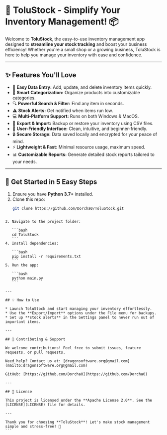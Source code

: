 # 🚀 ToluStock - Simplify Your Inventory Management! 📦

Welcome to **ToluStock**, the easy-to-use inventory management app designed to **streamline your stock tracking** and boost your business efficiency! Whether you're a small shop or a growing business, ToluStock is here to help you manage your inventory with ease and confidence.

---

## ✨ Features You'll Love

- 📝 **Easy Data Entry:** Add, update, and delete inventory items quickly.
- 📂 **Smart Categorization:** Organize products into customizable categories.
- 🔍 **Powerful Search & Filter:** Find any item in seconds.
- ⚠️ **Stock Alerts:** Get notified when items run low.
- 💻 **Multi-Platform Support:** Runs on both Windows & MacOS.
- 💾 **Export & Import:** Backup or restore your inventory using CSV files.
- 🎨 **User-Friendly Interface:** Clean, intuitive, and beginner-friendly.
- 🔒 **Secure Storage:** Data saved locally and encrypted for your peace of mind.
- ⚡ **Lightweight & Fast:** Minimal resource usage, maximum speed.
- 📊 **Customizable Reports:** Generate detailed stock reports tailored to your needs.

---

## 🚀 Get Started in 5 Easy Steps

1. Ensure you have **Python 3.7+** installed.
2. Clone this repo:
   ```bash
   git clone https://github.com/Dorcha0/ToluStock.git
````

3. Navigate to the project folder:

   ```bash
   cd ToluStock
   ```
4. Install dependencies:

   ```bash
   pip install -r requirements.txt
   ```
5. Run the app:

   ```bash
   python main.py
   ```

---

## 💡 How to Use

* Launch ToluStock and start managing your inventory effortlessly.
* Use the **Export/Import** options under the File menu for backups.
* Set up **stock alerts** in the Settings panel to never run out of important items.

---

## 🤝 Contributing & Support

We welcome contributions! Feel free to submit issues, feature requests, or pull requests.

Need help? Contact us at: [dragonsoftware.org@gmail.com](mailto:dragonsoftware.org@gmail.com)

GitHub: [https://github.com/Dorcha0](https://github.com/Dorcha0)

---

## 📜 License

This project is licensed under the **Apache License 2.0**. See the [LICENSE](LICENSE) file for details.

---

Thank you for choosing **ToluStock**! Let's make stock management simple and stress-free! 🎉
```
